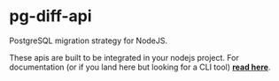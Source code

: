 # pg-diff-api
PostgreSQL migration strategy for NodeJS.

These apis are built to be integrated in your nodejs project. 
For documentation (or if you land here but looking for a CLI tool) __[read here](https://michaelsogos.github.io/pg-diff/)__.
